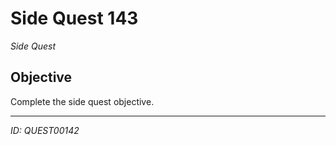 # Side Quest 143

*Side Quest*

## Objective
Complete the side quest objective.

---
*ID: QUEST00142*